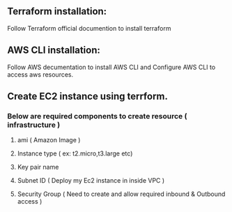 ## Terraform installation:

Follow Terraform official documention to install terraform

## AWS CLI installation:

Follow AWS decumentation to install AWS CLI and Configure AWS CLI to access aws resources.

## Create EC2 instance using terrform.

### Below are required components to create resource ( infrastructure )

1. ami ( Amazon Image )

2. Instance type ( ex: t2.micro,t3.large etc)

3. Key pair name

4. Subnet ID ( Deploy my Ec2 instance in inside VPC )

5. Security Group ( Need to create and allow required inbound & Outbound access )
